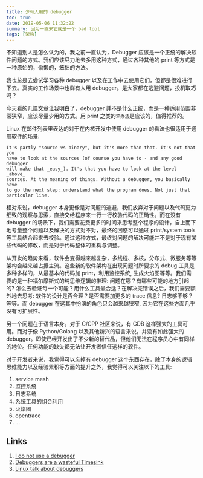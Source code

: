 ```yaml
---
title: 少有人用的 debugger
toc: true
date: 2019-05-06 11:32:22
summary: 因为一直来它就是一个 bad tool
tags: [架构]
---
```


不知道别人是怎么认为的，我之前一直认为，Debugger 应该是一个正统的解决软件问题的方式。我们应该尽力地去多用这种方式，通过各种其他的 print 等方式是一种原始的，偷懒的，笨拙的方法。

我也总是去尝试学习各种 debugger 以及在工作中去使用它们，但都是很难进行下去。真实的工作场景中也鲜有人用 debugger。是大家都在逃避问题，投机取巧吗？

今天看的几篇文章让我明白了，debugger 并不是什么正统，而是一种适用范围非常狭窄，应该尽量少用的方式。用 print 之类的`笨办法`是应该的，值得推荐的。

Linux 在邮件列表里表达的对于在内核开发中使用 debugger 的看法也很适用于通用软件的场景:

```text
It's partly "source vs binary", but it's more than that. It's not that you
have to look at the sources (of course you have to - and any good debugger
will make that _easy_). It's that you have to look at the level _above_
sources. At the meaning of things. Without a debugger, you basically have
to go the next step: understand what the program does. Not just that
particular line.
```

相对来说，debugger 本身更像是对问题的逃避，我们放弃对于问题以及代码更为细致的观察与思索，直接交给程序来一行一行校验代码的正确性。而在没有 debugger 的场景下，我们需要花费更多的时间来思考整个程序的设计，自上而下地考量整个问题以及解决的方式对不对，最终的困惑可以通过 print/system tools 等工具结合起来去校验。通过这种方式，最终对问题的解决可能并不是对于现有某些代码的修改，而是对于代码整体的重构与调整。

从开发的趋势来看，软件会变得越来越复杂，多线程、多核，分布式、微服务等等架构会越来越占据主流。这些新的软件架构在出现问题时所要求的 debug 工具是多种多样的，从最基本的代码加 print，利用监控系统, 生成火焰图等等。我们需要的是一种福尔摩斯式的纯思维逻辑的推理: 问题在哪？有哪些可能的地方引起的? 怎么去验证每一个可能？用什么工具最合适？在解决完错误之后，我们需要额外地去思考: 软件的设计是否合理？是否需要加更多的 trace 信息? 日志够不够？等等。而 debugger 在这其中扮演的角色只会越来越狭窄, 因为它在这些方面几乎没有可扩展性。

另一个问题在于语言本身。对于 C/CPP 社区来说，有 GDB 这样强大的工具可用。而对于像 Python/Golang 以及其他新兴的语言来说，并没有如此强大的 debugger。即使已经开发出了不少新的替代品，但他们无法在程序员心中有同样的地位。任何功能的缺失都无法让开发者信任这样的软件。

对于开发者来说，我觉得可以忘掉有 debugger 这个东西存在，除了本身的逻辑思维能力以及经验累积等方面的提升之外，我觉得可以关注以下的工具:

1. service mesh
2. 监控系统
3. 日志系统
4. 系统工具的组合利用
5. 火焰图
6. opentrace
7. ...

## Links
1. [I do not use a debugger](https://lemire.me/blog/2016/06/21/i-do-not-use-a-debugger/)
2. [Debuggers are a wasteful Timesink](https://www.artima.com/weblogs/viewpost.jsp?thread=23476)
3. [Linux talk about debuggers](https://lwn.net/2000/0914/a/lt-debugger.php3)
